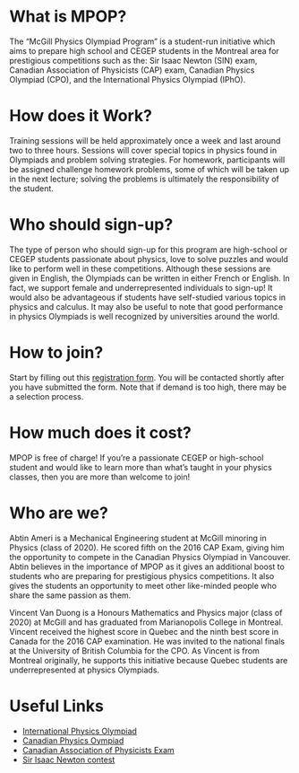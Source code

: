 # What is MPOP?
The “McGill Physics Olympiad Program” is a student-run initiative which aims to prepare high school and CEGEP students in the Montreal area for prestigious competitions such as the: Sir Isaac Newton (SIN) exam, Canadian Association of Physicists (CAP) exam, Canadian Physics Olympiad (CPO), and the International Physics Olympiad (IPhO).
# How does it Work?
Training sessions will be held approximately once a week and last around two to three hours. Sessions will cover special topics in physics found in Olympiads and problem solving strategies. For homework, participants will be assigned challenge homework problems, some of which will be taken up in the next lecture; solving the problems is ultimately the responsibility of the student.
# Who should sign-up?
The type of person who should sign-up for this program are high-school or CEGEP students passionate about physics, love to solve puzzles and would like to perform well in these competitions.  Although these sessions are given in English, the Olympiads can be written in either French or English.  In fact, we support female and underrepresented individuals to sign-up!
It would also be advantageous if students have self-studied various topics in physics and calculus.   It may also be useful to note that good performance in physics Olympiads is well recognized by universities around the world.
# How to join?
Start by filling out this [registration form](https://goo.gl/forms/ESjLoWbYVNMlABM12).  You will be contacted shortly after you have submitted the form.  Note that if demand is too high, there may be a selection process.
# How much does it cost?
MPOP is free of charge! If you’re a passionate CEGEP or high-school student and would like to learn more than what’s taught in your physics classes, then you are more than welcome to join!
# Who are we?
Abtin Ameri is a Mechanical Engineering student at McGill minoring in Physics (class of 2020). He scored fifth on the 2016 CAP Exam, giving him the opportunity to compete in the Canadian Physics Olympiad in Vancouver. Abtin believes in the importance of MPOP as it gives an additional boost to students who are preparing for prestigious physics competitions. It also gives the students an opportunity to meet other like-minded people who share the same passion as them.

Vincent Van Duong is a Honours Mathematics and Physics major (class of 2020) at McGill and has graduated from Marianopolis College in Montreal.  Vincent received the highest score in Quebec and the ninth best score in Canada for the 2016 CAP examination.  He was invited to the national finals at the University of British Columbia for the CPO.  As Vincent is from Montreal originally, he supports this initiative because Quebec students are underrepresented at physics Olympiads.
# Useful Links
- [International Physics Olympiad](http://ipho.org/)
- [Canadian Physics Oympiad](http://cpo.phas.ubc.ca/)
- [Canadian Association of Physicists Exam](http://outreach.phas.ubc.ca/exams-and-competitions/cap-high-school-prize-exam/)
- [Sir Isaac Newton contest](https://uwaterloo.ca/sir-isaac-newton-exam/)

